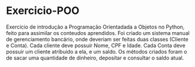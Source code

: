 # Exercicio-POO

Exercício de introdução a Programação Orientadada a Objetos no Python, feito para assimilar os conteudos aprendidos.
Foi criado um sistema manual de gerenciamento bancário, onde deveriam ser feitas duas classes (Cliente e Conta). Cada cliente deve possuir Nome, CPF e Idade. Cada Conta deve possuir um cliente atribuido a ela, e um saldo.
Os métodos criados foram o de sacar uma quantidade de dinheiro, depositar e consultar o saldo atual.

